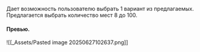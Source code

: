 Дает возможность пользователю выбрать 1 вариант из предлагаемых.
Предлагается выбрать количество мест 8 до 100.

#### Превью.
![[_Assets/Pasted image 20250627102637.png]]